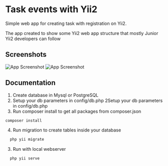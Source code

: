 
# Task events with Yii2

Simple web app for creating task with registration on Yii2.

The app created to show some Yii2 web app structure that mostly Junior Yii2 developers can follow

## Screenshots

![App Screenshot](https://i2.paste.pics/c174f4ccce63565aa834a5e9e8778180.png)
![App Screenshot](https://i2.paste.pics/8598997b1431c2499b83a45aa4c8abe0.png)



## Documentation
1) Create database in Mysql or PostgreSQL
2) Setup your db parameters in config/db.php 2Setup your db parameters in config/db.php 
3) Run composer install to get all packages from composer.json
```bash
composer install
```
4) Run migration to create tables inside your database

```bash
  php yii migrate 
```
3) Run with local webserver
```bash
  php yii serve 
```